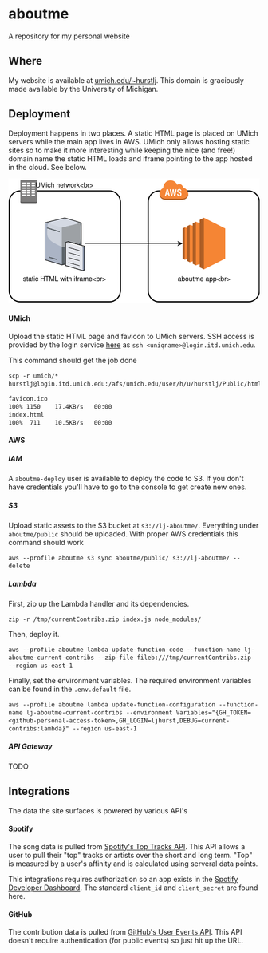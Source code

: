 # aboutme

A repository for my personal website

## Where
My website is available at [umich.edu/~hurstlj](http://www-personal.umich.edu/~hurstlj). This domain is graciously made available by the University of Michigan.

## Deployment

Deployment happens in two places. A static HTML page is placed on UMich servers while the main app lives in AWS. UMich only allows hosting static sites so to make it more interesting while keeping the nice (and free!) domain name the static HTML loads and iframe pointing to the app hosted in the cloud. See below.

![architecture diagram](docs/images/arch.svg)

#### UMich
Upload the static HTML page and favicon to UMich servers. SSH access is provided by the login service [here](http://its.umich.edu/computing/web-mobile/login-service) as `ssh <uniqname>@login.itd.umich.edu`.

This command should get the job done
```
scp -r umich/* hurstlj@login.itd.umich.edu:/afs/umich.edu/user/h/u/hurstlj/Public/html/
```
```
favicon.ico                                                                100% 1150    17.4KB/s   00:00    
index.html                                                                 100%  711    10.5KB/s   00:00
```

#### AWS

##### IAM

A `aboutme-deploy` user is available to deploy the code to S3. If you don't have credentials you'll have to go to the console to get create new ones.

##### S3

Upload static assets to the S3 bucket at `s3://lj-aboutme/`. Everything under `aboutme/public` should be uploaded. With proper AWS credentials this command should work
```
aws --profile aboutme s3 sync aboutme/public/ s3://lj-aboutme/ --delete
```

##### Lambda

First, zip up the Lambda handler and its dependencies.
```
zip -r /tmp/currentContribs.zip index.js node_modules/
```

Then, deploy it.
```
aws --profile aboutme lambda update-function-code --function-name lj-aboutme-current-contribs --zip-file fileb:///tmp/currentContribs.zip  --region us-east-1 
```

Finally, set the environment variables. The required environment variables can be found in the `.env.default` file.
```
aws --profile aboutme lambda update-function-configuration --function-name lj-aboutme-current-contribs --environment Variables="{GH_TOKEN=<github-personal-access-token>,GH_LOGIN=ljhurst,DEBUG=current-contribs:lambda}" --region us-east-1 
```

##### API Gateway
TODO

## Integrations

The data the site surfaces is powered by various API's

#### Spotify
The song data is pulled from [Spotify's Top Tracks API](https://developer.spotify.com/documentation/web-api/reference/personalization/get-users-top-artists-and-tracks/). This API allows a user to pull their "top" tracks or artists over the short and long term. "Top" is measured by a user's affinity and is calculated using serveral data points.

This integrations requires authorization so an app exists in the [Spotify Developer Dashboard](https://developer.spotify.com/dashboard/applications). The standard `client_id` and `client_secret` are found here.

#### GitHub
The contribution data is pulled from [GitHub's User Events API](https://developer.github.com/v3/activity/events/). This API doesn't require authentication (for public events) so just hit up the URL.
